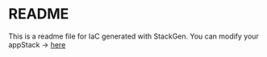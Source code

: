 # README
This is a readme file for IaC generated with StackGen.
You can modify your appStack -> [here](http://main.dev.stackgen.com/appstacks/db2dd808-9f35-4b2d-91d1-3f7ff2955ec1)
